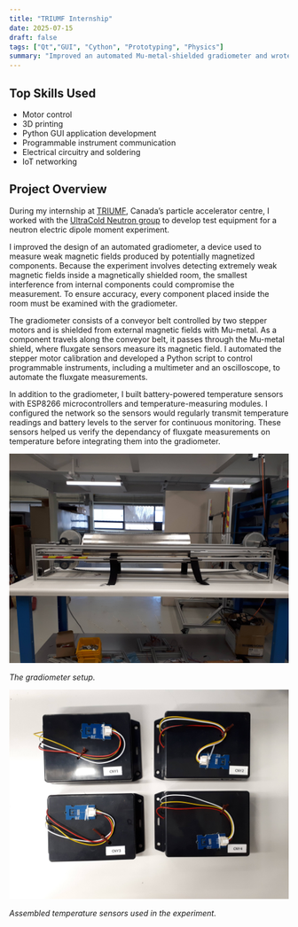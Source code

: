 ```yaml
---
title: "TRIUMF Internship"
date: 2025-07-15
draft: false
tags: ["Qt","GUI", "Cython", "Prototyping", "Physics"]
summary: "Improved an automated Mu‑metal‑shielded gradiometer and wrote Python scripts to control multimeters and oscilloscopes for fluxgate measurements."
---
```


## Top Skills Used

- Motor control
- 3D printing
- Python GUI application development
- Programmable instrument communication
- Electrical circuitry and soldering
- IoT networking

## Project Overview

During my internship at [TRIUMF](https://www.triumf.ca/), Canada’s particle accelerator centre, I worked with the [UltraCold Neutron group](https://www.triumf.ca/node/39465) to develop test equipment for a neutron electric dipole moment experiment.

I improved the design of an automated gradiometer, a device used to measure weak magnetic fields produced by potentially magnetized components. Because the experiment involves detecting extremely weak magnetic fields inside a magnetically shielded room, the smallest interference from internal components could compromise the measurement. To ensure accuracy, every component placed inside the room must be examined with the gradiometer.

The gradiometer consists of a conveyor belt controlled by two stepper motors and is shielded from external magnetic fields with Mu-metal. As a component travels along the conveyor belt, it passes through the Mu-metal shield, where fluxgate sensors measure its magnetic field. I automated the stepper motor calibration and developed a Python script to control programmable instruments, including a multimeter and an oscilloscope, to automate the fluxgate measurements.

In addition to the gradiometer, I built battery-powered temperature sensors with ESP8266 microcontrollers and temperature-measuring modules. I configured the network so the sensors would regularly transmit temperature readings and battery levels to the server for continuous monitoring. These sensors helped us verify the dependancy of fluxgate measurements on temperature before integrating them into the gradiometer.

![Neutron electric dipole moment gradiometer](gradiometer.jpg)  

*The gradiometer setup.*

![Neutron electric dipole moment temperature sensors](canaries.jpg) 
 
*Assembled temperature sensors used in the experiment.*
